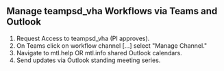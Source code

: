 ## Manage teampsd_vha Workflows via Teams and Outlook

1.  Request Access to teampsd_vha (PI approves).
2.  On Teams click on workflow channel [...] select "Manage Channel."
3.  Navigate to mtl.help OR mtl.info shared Outlook calendars.
4.  Send updates via Outlook standing meeting series.
